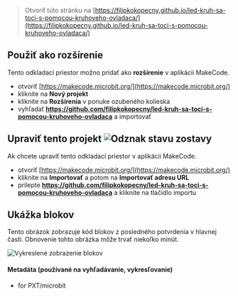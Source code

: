 
> Otvoriť túto stránku na [https://filipkokopecny.github.io/led-kruh-sa-toci-s-pomocou-kruhoveho-ovladaca/](https://filipkokopecny.github.io/led-kruh-sa-toci-s-pomocou-kruhoveho-ovladaca/)

## Použiť ako rozšírenie

Tento odkladací priestor možno pridať ako **rozšírenie** v aplikácii MakeCode.

* otvoriť [https://makecode.microbit.org/](https://makecode.microbit.org/)
* kliknite na **Nový projekt**
* kliknite na **Rozšírenia** v ponuke ozubeného kolieska
* vyhľadať **https://github.com/filipkokopecny/led-kruh-sa-toci-s-pomocou-kruhoveho-ovladaca** a importovať

## Upraviť tento projekt ![Odznak stavu zostavy](https://github.com/filipkokopecny/led-kruh-sa-toci-s-pomocou-kruhoveho-ovladaca/workflows/MakeCode/badge.svg)

Ak chcete upraviť tento odkladací priestor v aplikácii MakeCode.

* otvoriť [https://makecode.microbit.org/](https://makecode.microbit.org/)
* kliknite na **Importovať** a potom na **Importovať adresu URL**
* prilepte **https://github.com/filipkokopecny/led-kruh-sa-toci-s-pomocou-kruhoveho-ovladaca** a kliknite na tlačidlo importu

## Ukážka blokov

Tento obrázok zobrazuje kód blokov z posledného potvrdenia v hlavnej časti.
Obnovenie tohto obrázka môže trvať niekoľko minút.

![Vykreslené zobrazenie blokov](https://github.com/filipkokopecny/led-kruh-sa-toci-s-pomocou-kruhoveho-ovladaca/raw/master/.github/makecode/blocks.png)

#### Metadáta (používané na vyhľadávanie, vykresľovanie)

* for PXT/microbit
<script src="https://makecode.com/gh-pages-embed.js"></script><script>makeCodeRender("{{ site.makecode.home_url }}", "{{ site.github.owner_name }}/{{ site.github.repository_name }}");</script>
